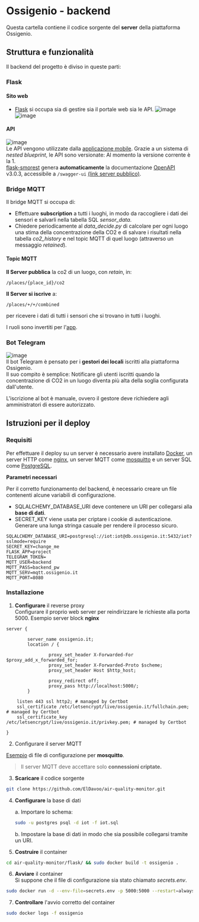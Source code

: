 # Ossigenio - backend

Questa cartella contiene il codice sorgente del **server** della piattaforma Ossigenio.

## Struttura e funzionalità

Il backend del progetto è diviso in queste parti:

### Flask

#### Sito web

- [Flask](https://flask.palletsprojects.com/en/2.2.x/)
si occupa sia di gestire sia il portale web sia le API.
![image](https://user-images.githubusercontent.com/7345120/214275776-88770939-773a-4056-b66d-b902b8a2dd53.png)  
![image](https://user-images.githubusercontent.com/7345120/214279399-4d9fc6d9-ee28-4908-acfb-540c6c85f7a7.png)

#### API

![image](https://user-images.githubusercontent.com/7345120/214276559-f86ad616-6b53-4c68-a58f-1cb0fe24f5db.png)  
Le API vengono utilizzate dalla [applicazione mobile](). Grazie a un sistema di *nested blueprint*, le API sono versionate: Al momento la versione corrente è la 1.  
[flask-smorest](https://flask-smorest.readthedocs.io/en/latest/)
genera **automaticamente** la documentazione
[OpenAPI](https://www.openapis.org/) v3.0.3, accessibile a `/swagger-ui`
[(link server pubblico)](https://ossigenio.it/swagger-ui).

### Bridge MQTT

Il bridge MQTT si occupa di:

- Effettuare **subscription** a tutti i luoghi, in modo da raccogliere i dati dei sensori e salvarli nella tabella SQL *sensor_data*.
- Chiedere periodicamente al *data_decide.py* di calcolare per ogni luogo una stima della concentrazione della CO2 e di salvare i risultati nella tabella *co2_history* e nel topic MQTT di quel luogo (attraverso un messaggio *retained*).

#### Topic MQTT

**Il Server pubblica** la co2 di un luogo, con *retain*, in:

`/places/{place_id}/co2`

**Il Server si iscrive** a:

`/places/+/+/combined`

per ricevere i dati di tutti i sensori che si trovano in tutti i luoghi.

I ruoli sono invertiti per l'[app](../flutter_app/README.md#funzionamento).


### Bot Telegram

![image](https://user-images.githubusercontent.com/7345120/214278182-93ec24c5-746b-4341-abee-605e82b0676a.png)  
Il bot Telegram è pensato per i **gestori dei locali** iscritti alla piattaforma Ossigenio.  
Il suo compito è semplice: Notificare gli utenti iscritti quando la concentrazione di CO2
in un luogo diventa più alta della soglia configurata dall'utente.

L'iscrizione al bot è manuale, ovvero il gestore deve richiedere agli amministratori
di essere autorizzato.

## Istruzioni per il deploy

### Requisiti

Per effettuare il deploy su un server è necessario avere installato
[Docker](https://www.docker.com/),
un server HTTP come
[nginx](https://www.nginx.com/),
un server MQTT come
[mosquitto](https://mosquitto.org/)
e un server SQL come
[PostgreSQL](https://www.postgresql.org/).

**Parametri necessari**

Per il corretto funzionamento del backend, è necessario creare un file contenenti alcune variabili di configurazione.

- SQLALCHEMY_DATABASE_URI deve contenere un URI per collegarsi alla **base di dati**.
- SECRET_KEY viene usata per criptare i cookie di autenticazione. Generare una lunga stringa casuale per rendere il processo sicuro.

```
SQLALCHEMY_DATABASE_URI=postgresql://iot:iot@db.ossigenio.it:5432/iot?sslmode=require
SECRET_KEY=change_me
FLASK_APP=project
TELEGRAM_TOKEN=
MQTT_USER=backend
MQTT_PASS=backend_pw
MQTT_SERV=mqtt.ossigenio.it
MQTT_PORT=8080
```

### Installazione

1) **Configurare** il reverse proxy  
Configurare il proprio web server per reindirizzare le richieste alla porta 5000.
Esempio server block **nginx**
```
server {

        server_name ossigenio.it;
        location / {

                proxy_set_header X-Forwarded-For $proxy_add_x_forwarded_for;
                proxy_set_header X-Forwarded-Proto $scheme;
                proxy_set_header Host $http_host;

                proxy_redirect off;
                proxy_pass http://localhost:5000/;
        }

    listen 443 ssl http2; # managed by Certbot
    ssl_certificate /etc/letsencrypt/live/ossigenio.it/fullchain.pem; # managed by Certbot
    ssl_certificate_key /etc/letsencrypt/live/ossigenio.it/privkey.pem; # managed by Certbot

}
```

2) Configurare il server MQTT  

[Esempio](mosquitto-ossigenio.conf)
di file di configurazione per **mosquitto**.

> Il server MQTT deve accettare solo **connessioni criptate.**

3) **Scaricare** il codice sorgente
```bash
git clone https://github.com/ElDavoo/air-quality-monitor.git
```

4) **Configurare** la base di dati

    a. Importare lo schema:
    ```bash
    sudo -u postgres psql -d iot -f iot.sql
    ```
    b. Impostare la base di dati in modo che sia possibile collegarsi tramite un URI.


5) **Costruire** il container
```bash
cd air-quality-monitor/flask/ && sudo docker build -t ossigenio .
```
6) **Avviare** il container  
Si suppone che il file di configurazione sia stato chiamato *secrets.env*.
```bash
sudo docker run -d --env-file=secrets.env -p 5000:5000 --restart=always --name ossigenio ossigenio
```
7) **Controllare** l'avvio corretto del container
```bash
sudo docker logs -f ossigenio
```